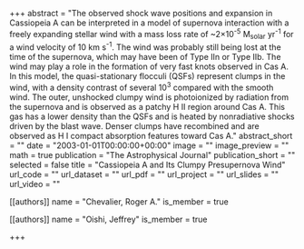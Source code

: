 +++
abstract = "The observed shock wave positions and expansion in Cassiopeia A can be interpreted in a model of supernova interaction with a freely expanding stellar wind with a mass loss rate of ~2×10<SUP>-5</SUP> M<SUB>solar</SUB> yr<SUP>-1</SUP> for a wind velocity of 10 km s<SUP>-1</SUP>. The wind was probably still being lost at the time of the supernova, which may have been of Type IIn or Type IIb. The wind may play a role in the formation of very fast knots observed in Cas A. In this model, the quasi-stationary flocculi (QSFs) represent clumps in the wind, with a density contrast of several 10<SUP>3</SUP> compared with the smooth wind. The outer, unshocked clumpy wind is photoionized by radiation from the supernova and is observed as a patchy H II region around Cas A. This gas has a lower density than the QSFs and is heated by nonradiative shocks driven by the blast wave. Denser clumps have recombined and are observed as H I compact absorption features toward Cas A."
abstract_short = ""
date = "2003-01-01T00:00:00+00:00"
image = ""
image_preview = ""
math = true
publication = "The Astrophysical Journal"
publication_short = ""
selected = false
title = "Cassiopeia A and Its Clumpy Presupernova Wind"
url_code = ""
url_dataset = ""
url_pdf = ""
url_project = ""
url_slides = ""
url_video = ""



[[authors]]
    name = "Chevalier, Roger A."
    is_member = true


[[authors]]
    name = "Oishi, Jeffrey"
    is_member = true

+++
 